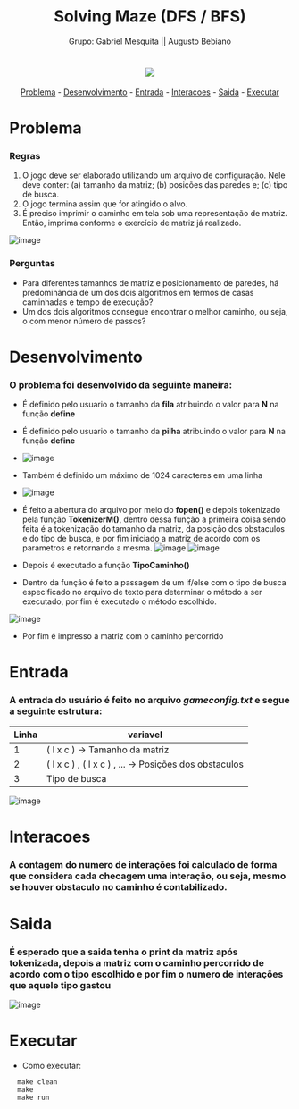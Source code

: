 <h1 align="center">Solving Maze (DFS / BFS)</h1>


<p align="center">Grupo: Gabriel Mesquita || Augusto Bebiano</p>
<h1 align="center"> 
    <a href="https://github.com/gabrielmesquita7/solving_maze-BFS-and-DFS-/graphs/contributors">
    <img src="https://contrib.rocks/image?repo=gabrielmesquita7/solving_maze-BFS-and-DFS-" />
    </a>
</h1>
<p align="center">
  <a href="#problema">Problema</a> -
  <a href="#desenvolvimento">Desenvolvimento</a> -
  <a href="#entrada">Entrada</a> -
  <a href="#interacoes">Interacoes</a> -
  <a href="#saida">Saida</a> -
  <a href="#executar">Executar</a>
</p>
 

# Problema
### Regras
1. O jogo deve ser elaborado utilizando um arquivo de configuração. Nele deve conter: (a) tamanho da matriz; (b) posições das paredes e; (c) tipo de busca.
1. O jogo termina assim que for atingido o alvo.
1. É preciso imprimir o caminho em tela sob uma representação de matriz. Então, imprima conforme o exercício de matriz já realizado.

  ![image](https://user-images.githubusercontent.com/55333375/169049899-b17b7be9-8a69-4b39-8b7e-d7464130bb87.png)


### Perguntas
* Para diferentes tamanhos de matriz e posicionamento de paredes, há predominância de um dos dois algoritmos em termos de casas caminhadas e tempo de execução?
* Um dos dois algoritmos consegue encontrar o melhor caminho, ou seja, o com menor número de passos?

# Desenvolvimento
### O problema foi desenvolvido da seguinte maneira:

* É definido pelo usuario o tamanho da **fila** atribuindo o valor para **N** na função **define**
* É definido pelo usuario o tamanho da **pilha**  atribuindo o valor para **N** na função **define**

* ![image](https://user-images.githubusercontent.com/55333375/167706372-01a0bb6c-44d1-497e-8685-cdc1d21979c6.png)

* Também é definido um máximo de 1024 caracteres em uma linha

* ![image](https://user-images.githubusercontent.com/55333375/167706445-478ff54e-dc10-482c-a0a5-ccbca8d0e7f6.png)

* É feito a abertura do arquivo por meio do **fopen()** e depois tokenizado pela função **TokenizerM()**, dentro dessa função a primeira coisa sendo feita é a tokenização do tamanho da matriz, da posição dos obstaculos e do tipo de busca, e por fim iniciado a matriz de acordo com os parametros e retornando a mesma.
![image](https://user-images.githubusercontent.com/55333375/169050608-887c45c1-2866-4355-9179-97e663b8ff0a.png)
![image](https://user-images.githubusercontent.com/55333375/169050955-d566d211-5d66-4aae-964f-9844bcf0432f.png)



* Depois é executado a função **TipoCaminho()**
* Dentro da função é feito a passagem de um if/else com o tipo de busca especificado no arquivo de texto  para determinar o método a ser executado, por fim é executado o método escolhido.

![image](https://user-images.githubusercontent.com/55333375/169051182-a70aa339-8f9a-49bd-98d2-1e13291ace08.png)

* Por fim é impresso a matriz com o caminho percorrido

# Entrada
### A entrada do usuário é feito no arquivo _gameconfig.txt_ e segue a seguinte estrutura:
Linha   | variavel
--------- | ------
1 | ( l x c ) -> Tamanho da matriz
2 | ( l x c ) , ( l x c ) , ... -> Posições dos obstaculos
3 | Tipo de busca

![image](https://user-images.githubusercontent.com/55333375/169051599-1ae89acc-3e9b-420a-ad42-a2a76e61ded1.png)


# Interacoes
### A contagem do numero de interações foi calculado de forma que considera cada checagem uma interação, ou seja, mesmo se houver obstaculo no caminho é contabilizado.

# Saida
### É esperado que a saida tenha o print da matriz após tokenizada, depois a matriz com o caminho percorrido de acordo com o tipo escolhido e por fim o numero de interações que aquele tipo gastou

![image](https://user-images.githubusercontent.com/55333375/169051933-ae3c975f-974d-4052-9f4c-9be420798ec3.png)





# Executar
* Como executar:

```
  make clean
  make
  make run
```
